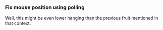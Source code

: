 ### Fix mouse position using polling
Well, this might be even lower hanging than the previous fruit mentioned in that context. 